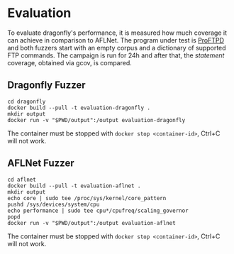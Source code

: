 # Evaluation

To evaluate dragonfly's performance, it is measured how much coverage
it can achieve in comparison to AFLNet.
The program under test is [ProFTPD](http://proftpd.org/) and both fuzzers start with an empty corpus and a dictionary of supported
FTP commands.
The campaign is run for 24h and after that, the _statement_ coverage, obtained via gcov, is compared.

## Dragonfly Fuzzer
```
cd dragonfly
docker build --pull -t evaluation-dragonfly .
mkdir output
docker run -v "$PWD/output":/output evaluation-dragonfly
```

The container must be stopped with `docker stop <container-id>`, Ctrl+C will not work.

## AFLNet Fuzzer
```
cd aflnet
docker build --pull -t evaluation-aflnet .
mkdir output
echo core | sudo tee /proc/sys/kernel/core_pattern
pushd /sys/devices/system/cpu
echo performance | sudo tee cpu*/cpufreq/scaling_governor
popd
docker run -v "$PWD/output":/output evaluation-aflnet
```

The container must be stopped with `docker stop <container-id>`, Ctrl+C will not work.
